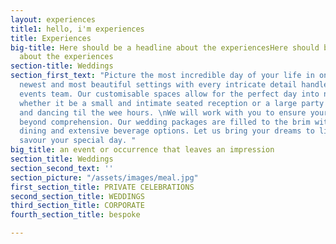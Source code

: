 ```yaml
---
layout: experiences
title1: hello, i'm experiences
title: Experiences
big-title: Here should be a headline about the experiencesHere should be a headline
  about the experiences
section-title: Weddings
section_first_text: "Picture the most incredible day of your life in one of the city’s
  newest and most beautiful settings with every intricate detail handled by our experienced
  events team. Our customisable spaces allow for the perfect day into night celebration
  whether it be a small and intimate seated reception or a large party with live entertainment
  and dancing til the wee hours. \nWe will work with you to ensure your day is perfect
  beyond comprehension. Our wedding packages are filled to the brim with delectable
  dining and extensive beverage options. Let us bring your dreams to life so you can
  savour your special day. "
big_title: an event or occurrence that leaves an impression
section_title: Weddings
section_second_text: ''
section_picture: "/assets/images/meal.jpg"
first_section_title: PRIVATE CELEBRATIONS
second_section_title: WEDDINGS
third_section_title: CORPORATE
fourth_section_title: bespoke

---
```

